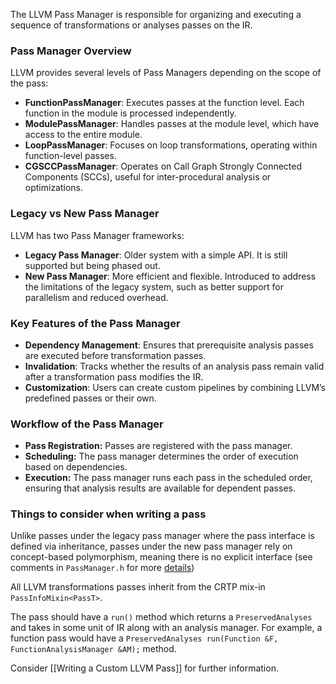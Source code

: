 The LLVM Pass Manager is responsible for organizing and executing a sequence of transformations or analyses passes on the IR.

### Pass Manager Overview
LLVM provides several levels of Pass Managers depending on the scope of the pass:
- **FunctionPassManager**: Executes passes at the function level. Each function in the module is processed independently.
- **ModulePassManager**: Handles passes at the module level, which have access to the entire module.
- **LoopPassManager**: Focuses on loop transformations, operating within function-level passes.
- **CGSCCPassManager**: Operates on Call Graph Strongly Connected Components (SCCs), useful for inter-procedural analysis or optimizations.

### Legacy vs New Pass Manager
LLVM has two Pass Manager frameworks:
- **Legacy Pass Manager**: Older system with a simple API. It is still supported but being phased out.
- **New Pass Manager**: More efficient and flexible. Introduced to address the limitations of the legacy system, such as better support for parallelism and reduced overhead.

### Key Features of the Pass Manager
- **Dependency Management**: Ensures that prerequisite analysis passes are executed before transformation passes.
- **Invalidation**: Tracks whether the results of an analysis pass remain valid after a transformation pass modifies the IR.
- **Customization**: Users can create custom pipelines by combining LLVM’s predefined passes or their own.

### Workflow of the Pass Manager
- **Pass Registration:** Passes are registered with the pass manager.
- **Scheduling:** The pass manager determines the order of execution based on dependencies.
- **Execution:** The pass manager runs each pass in the scheduled order, ensuring that analysis results are available for dependent passes.

### Things to consider when writing a pass

Unlike passes under the legacy pass manager where the pass interface is defined via inheritance, passes under the new pass manager rely on concept-based polymorphism, meaning there is no explicit interface (see comments in `PassManager.h` for more [details](https://llvm.org/docs/WritingAnLLVMNewPMPass.html))

All LLVM transformations passes inherit from the CRTP mix-in `PassInfoMixin<PassT>`.

The pass should have a `run()` method which returns a `PreservedAnalyses` and takes in some unit of IR along with an analysis manager. For example, a function pass would have a `PreservedAnalyses run(Function &F, FunctionAnalysisManager &AM);` method.

Consider [[Writing a Custom LLVM Pass]] for further information.




